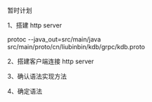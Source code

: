 暂时计划

1、搭建 http server 

protoc --java_out=src/main/java src/main/proto/cn/liubinbin/kdb/grpc/kdb.proto


2、搭建客户端连接 http server

3、确认语法实现方法

4、确定语法

